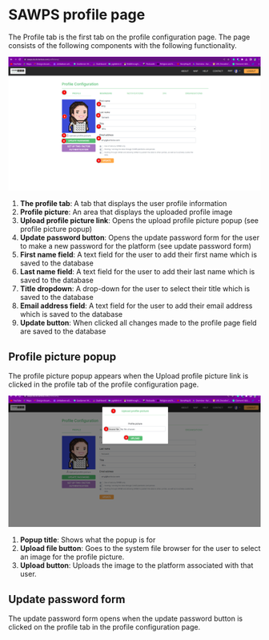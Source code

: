 # SAWPS profile page

The Profile tab is the first tab on the profile configuration page. The page consists of the following components with the following functionality.

![Profile Page](img/profile.png)

1. **The profile tab**: A tab that displays the user profile information
2. **Profile picture**: An area that displays the uploaded profile image
3. **Upload profile picture link**: Opens the upload profile picture popup (see profile picture popup)
4. **Update password button**: Opens the update password form for the user to make a new password for the platform (see update password form)
5. **First name field**: A text field for the user to add their first name which is saved to the database
6. **Last name field**: A text field for the user to add their last name which is saved to the database
7. **Title dropdown**: A drop-down for the user to select their title which is saved to the database
8. **Email address field**: A text field for the user to add their email address which is saved to the database
9. **Update button**: When clicked all changes made to the profile page field are saved to the database

## Profile picture popup

The profile picture popup appears when the Upload profile picture link is clicked in the profile tab of the profile configuration page.

![Profile picture popup](img/profile-picture-upload.png)

1. **Popup title**: Shows what the popup is for
2. **Upload file button**: Goes to the system file browser for the user to select an image for the profile picture.
3. **Upload button**: Uploads the image to the platform associated with that user.

## Update password form

The update password form opens when the update password button is clicked on the profile tab in the profile configuration page.
